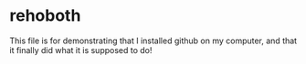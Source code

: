 # rehoboth

This file is for demonstrating that I installed github on my computer, and that it finally did what it is supposed to do!

